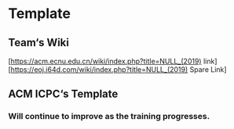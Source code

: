 # Template

## Team‘s Wiki

[https://acm.ecnu.edu.cn/wiki/index.php?title=NULL_(2019) link]
[https://eoj.i64d.com/wiki/index.php?title=NULL_(2019) Spare Link]

## ACM ICPC‘s Template

### Will continue to improve as the training progresses.
